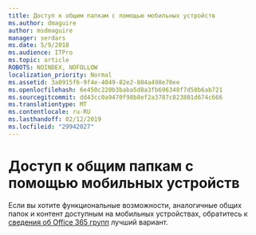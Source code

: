 ```yaml
---
title: Доступ к общим папкам с помощью мобильных устройств
ms.author: dmaguire
author: msdmaguire
manager: serdars
ms.date: 5/9/2018
ms.audience: ITPro
ms.topic: article
ROBOTS: NOINDEX, NOFOLLOW
localization_priority: Normal
ms.assetid: 3a0915f6-9f4e-4049-82e2-804a498e70ee
ms.openlocfilehash: 6e450c220b3baba5d8a3fb696348f7d58b6ab721
ms.sourcegitcommit: dd43cc0a9470f98b8ef2a3787c823801d674c666
ms.translationtype: MT
ms.contentlocale: ru-RU
ms.lasthandoff: 02/12/2019
ms.locfileid: "29942027"
---
```

# <a name="public-folder-access-from-mobile-devices"></a>Доступ к общим папкам с помощью мобильных устройств

Если вы хотите функциональные возможности, аналогичные общих папок и контент доступным на мобильных устройствах, обратитесь к [сведения об Office 365 групп](https://support.office.com/article/learn-about-office-365-groups-b565caa1-5c40-40ef-9915-60fdb2d97fa2) лучший вариант. 
  

